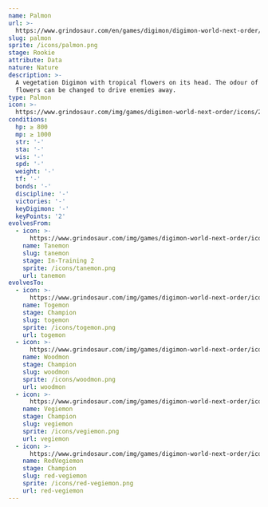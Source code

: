 ```yaml
---
name: Palmon
url: >-
  https://www.grindosaur.com/en/games/digimon/digimon-world-next-order/digimon/29-palmon
slug: palmon
sprite: /icons/palmon.png
stage: Rookie
attribute: Data
nature: Nature
description: >-
  A vegetation Digimon with tropical flowers on its head. The odour of the
  flowers can be changed to drive enemies away.
type: Palmon
icon: >-
  https://www.grindosaur.com/img/games/digimon-world-next-order/icons/29-palmon-icon.png
conditions:
  hp: ≥ 800
  mp: ≥ 1000
  str: '-'
  sta: '-'
  wis: '-'
  spd: '-'
  weight: '-'
  tf: '-'
  bonds: '-'
  discipline: '-'
  victories: '-'
  keyDigimon: '-'
  keyPoints: '2'
evolvesFrom:
  - icon: >-
      https://www.grindosaur.com/img/games/digimon-world-next-order/icons/16-tanemon-icon-small.png
    name: Tanemon
    slug: tanemon
    stage: In-Training 2
    sprite: /icons/tanemon.png
    url: tanemon
evolvesTo:
  - icon: >-
      https://www.grindosaur.com/img/games/digimon-world-next-order/icons/65-togemon-icon-small.png
    name: Togemon
    stage: Champion
    slug: togemon
    sprite: /icons/togemon.png
    url: togemon
  - icon: >-
      https://www.grindosaur.com/img/games/digimon-world-next-order/icons/86-woodmon-icon-small.png
    name: Woodmon
    stage: Champion
    slug: woodmon
    sprite: /icons/woodmon.png
    url: woodmon
  - icon: >-
      https://www.grindosaur.com/img/games/digimon-world-next-order/icons/81-vegiemon-icon-small.png
    name: Vegiemon
    stage: Champion
    slug: vegiemon
    sprite: /icons/vegiemon.png
    url: vegiemon
  - icon: >-
      https://www.grindosaur.com/img/games/digimon-world-next-order/icons/103-redvegiemon-icon-small.png
    name: RedVegiemon
    stage: Champion
    slug: red-vegiemon
    sprite: /icons/red-vegiemon.png
    url: red-vegiemon
---
```


